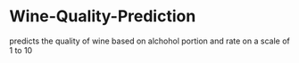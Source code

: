 # Wine-Quality-Prediction
predicts the quality of wine based on alchohol portion and rate on a scale of 1 to 10
